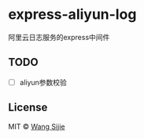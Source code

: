 # express-aliyun-log

阿里云日志服务的express中间件

## TODO

- [ ] aliyun参数校验

## License

MIT © [Wang Sijie](http://sijie.wang)

